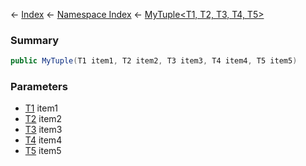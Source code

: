 ← [Index](Api-Index) ← [Namespace Index](Namespace-Index) ← [MyTuple\<T1, T2, T3, T4, T5\>](VRage.MyTuple`5)

### Summary

```csharp
public MyTuple(T1 item1, T2 item2, T3 item3, T4 item4, T5 item5)
```

### Parameters

* [T1]() item1
* [T2]() item2
* [T3]() item3
* [T4]() item4
* [T5]() item5

